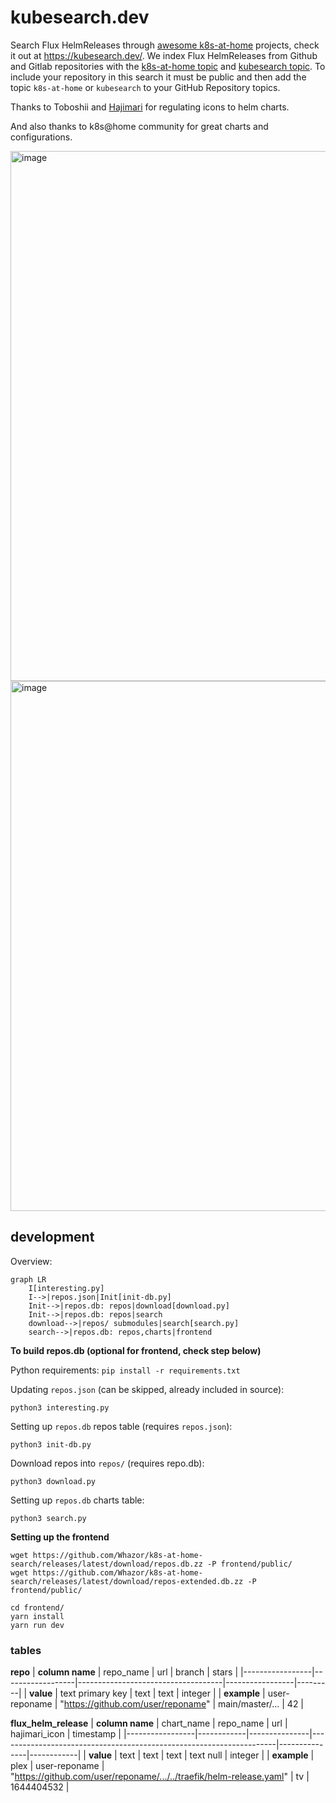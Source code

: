 # kubesearch.dev
Search Flux HelmReleases through [awesome k8s-at-home](https://github.com/k8s-at-home/awesome-home-kubernetes) projects, check it out at https://kubesearch.dev/. We index Flux HelmReleases from Github and Gitlab repositories with the [k8s-at-home topic](https://github.com/topics/k8s-at-home) and [kubesearch topic](https://github.com/topics/kubesearch). To include your repository in this search it must be public and then add the topic `k8s-at-home` or `kubesearch` to your GitHub Repository topics.

Thanks to Toboshii and [Hajimari](https://github.com/toboshii/hajimari) for regulating icons to helm charts.

And also thanks to k8s@home community for great charts and configurations.

<img width="848" alt="image" src="https://user-images.githubusercontent.com/184182/152700148-2f41a576-7ae4-4ed5-b14c-840347787036.png">

<img width="848" alt="image" src="https://user-images.githubusercontent.com/184182/152700157-b9c79d7b-d793-4bb9-b422-d3ed882b4035.png">

## development
Overview:
```mermaid
graph LR
    I[interesting.py]
    I-->|repos.json|Init[init-db.py]
    Init-->|repos.db: repos|download[download.py]
    Init-->|repos.db: repos|search
    download-->|repos/ submodules|search[search.py]
    search-->|repos.db: repos,charts|frontend
```

**To build repos.db (optional for frontend, check step below)**

Python requirements: `pip install -r requirements.txt`

Updating `repos.json` (can be skipped, already included in source):
```
python3 interesting.py
```

Setting up `repos.db` repos table (requires `repos.json`):
```
python3 init-db.py
```

Download repos into `repos/` (requires repo.db):
```
python3 download.py
```

Setting up `repos.db` charts table:
```
python3 search.py
```

**Setting up the frontend**

```
wget https://github.com/Whazor/k8s-at-home-search/releases/latest/download/repos.db.zz -P frontend/public/
wget https://github.com/Whazor/k8s-at-home-search/releases/latest/download/repos-extended.db.zz -P frontend/public/

cd frontend/
yarn install
yarn run dev
```

### tables

**repo**
| **column name** | repo_name        | url                                | branch          | stars   |
|-----------------|------------------|------------------------------------|-----------------|---------|
| **value**       | text primary key | text                               | text            | integer |
| **example**     | user-reponame    | "https://github.com/user/reponame" | main/master/... | 42      |

**flux_helm_release**
| **column name** | chart_name | repo_name     | url                                                                 | hajimari_icon | timestamp  |
|-----------------|------------|---------------|---------------------------------------------------------------------|---------------|------------|
| **value**       | text       | text          | text                                                                | text null     | integer    |
| **example**     | plex       | user-reponame | "https://github.com/user/reponame/.../../traefik/helm-release.yaml" | tv            | 1644404532 |

